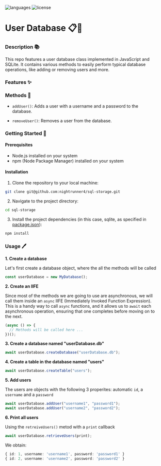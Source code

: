 ![languages](https://img.shields.io/badge/languages-ts-blue)
![license](https://img.shields.io/badge/license-MIT-green)

# User Database 📋👤

### Description 📚

This repo features a user database class implemented in JavaScript and SQLite. It contains various methods to easily perform typical database operations, like adding or removing users and more.

### Features ✨

### Methods 🔧

- `addUser()`: Adds a user with a username and a password to the database.

- `removeUser()`: Removes a user from the database.

### Getting Started 🏁

#### Prerequisites

- Node.js installed on your system
- npm (Node Package Manager) installed on your system

#### Installation

1. Clone the repository to your local machine:

```sh
git clone git@github.com:nightrunner4/sql-storage.git
```

2. Navigate to the project directory:

```sh
cd sql-storage
```

3. Install the project dependencies (in this case, sqlite, as specified in [package.json](./package.json)):

```sh
npm install
```

### Usage 🖊️

**1. Create a database**

Let's first create a database object, where the all the methods will be called

```typescript
const userDatabase = new MyDatabase();
```

**2. Create an IIFE**

Since most of the methods we are going to use are asynchronous, we will call them inside an `async` IIFE (Immediately Invoked Function Expression). This is a handy way to call `async` functions, and it allows us to `await` each asynchronous operation, ensuring that one completes before moving on to the next.

```typescript
(async () => {
  // Methods will be called here ...
})();
```

**3. Create a database named "userDatabase.db"**

```typescript
await userDatabase.createDatabase("userDatabase.db");
```

**4. Create a table in the database named "users"**

```typescript
await userDatabase.createTable("users");
```

**5. Add users**

The users are objects with the following 3 properites: automatic `id`, a `username` and a `password`

```typescript
await userDatabase.addUser("username1", "password1");
await userDatabase.addUser("username2", "password2");
```

**6. Print all users**

Using the `retreiveUsers()` metod with a `print` callback

```typescript
await userDatabase.retrieveUsers(print);
```

We obtain:

```typescript
{ id: 1, username: 'username1', password: 'password1' }
{ id: 2, username: 'username2', password: 'password2' }
```
